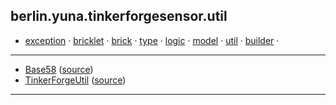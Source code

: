 
## berlin.yuna.tinkerforgesensor.util
* [exception](readmeDoc/berlin/yuna/tinkerforgesensor/model/exception/README.md) · [bricklet](readmeDoc/berlin/yuna/tinkerforgesensor/model/sensor/bricklet/README.md) · [brick](readmeDoc/berlin/yuna/tinkerforgesensor/model/sensor/brick/README.md) · [type](readmeDoc/berlin/yuna/tinkerforgesensor/model/type/README.md) · [logic](readmeDoc/berlin/yuna/tinkerforgesensor/logic/README.md) · [model](readmeDoc/berlin/yuna/tinkerforgesensor/model/README.md) · [util](readmeDoc/berlin/yuna/tinkerforgesensor/util/README.md) · [builder](readmeDoc/berlin/yuna/tinkerforgesensor/model/builder/README.md) · 
---
* [Base58](readmeDoc/berlin/yuna/tinkerforgesensor/util/Base58.md) ([source](src/main/java/berlin/yuna/tinkerforgesensor/util/Base58.java))
* [TinkerForgeUtil](readmeDoc/berlin/yuna/tinkerforgesensor/util/TinkerForgeUtil.md) ([source](src/main/java/berlin/yuna/tinkerforgesensor/util/TinkerForgeUtil.java))
---
